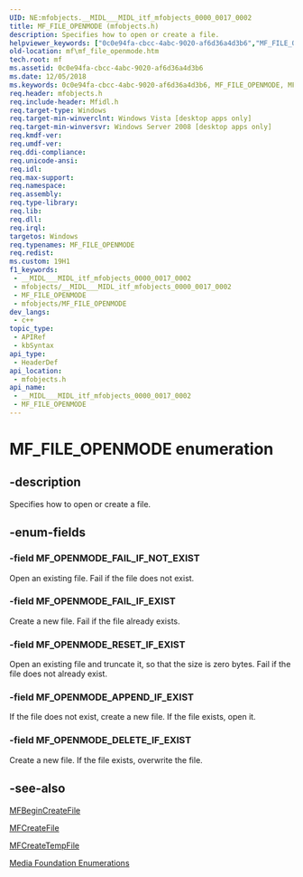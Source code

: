 ```yaml
---
UID: NE:mfobjects.__MIDL___MIDL_itf_mfobjects_0000_0017_0002
title: MF_FILE_OPENMODE (mfobjects.h)
description: Specifies how to open or create a file.
helpviewer_keywords: ["0c0e94fa-cbcc-4abc-9020-af6d36a4d3b6","MF_FILE_OPENMODE","MF_FILE_OPENMODE enumeration [Media Foundation]","MF_OPENMODE_APPEND_IF_EXIST","MF_OPENMODE_DELETE_IF_EXIST","MF_OPENMODE_FAIL_IF_EXIST","MF_OPENMODE_FAIL_IF_NOT_EXIST","MF_OPENMODE_RESET_IF_EXIST","__MIDL___MIDL_itf_mfobjects_0000_0017_0002","mf.mf_file_openmode","mfobjects/MF_FILE_OPENMODE","mfobjects/MF_OPENMODE_APPEND_IF_EXIST","mfobjects/MF_OPENMODE_DELETE_IF_EXIST","mfobjects/MF_OPENMODE_FAIL_IF_EXIST","mfobjects/MF_OPENMODE_FAIL_IF_NOT_EXIST","mfobjects/MF_OPENMODE_RESET_IF_EXIST"]
old-location: mf\mf_file_openmode.htm
tech.root: mf
ms.assetid: 0c0e94fa-cbcc-4abc-9020-af6d36a4d3b6
ms.date: 12/05/2018
ms.keywords: 0c0e94fa-cbcc-4abc-9020-af6d36a4d3b6, MF_FILE_OPENMODE, MF_FILE_OPENMODE enumeration [Media Foundation], MF_OPENMODE_APPEND_IF_EXIST, MF_OPENMODE_DELETE_IF_EXIST, MF_OPENMODE_FAIL_IF_EXIST, MF_OPENMODE_FAIL_IF_NOT_EXIST, MF_OPENMODE_RESET_IF_EXIST, __MIDL___MIDL_itf_mfobjects_0000_0017_0002, mf.mf_file_openmode, mfobjects/MF_FILE_OPENMODE, mfobjects/MF_OPENMODE_APPEND_IF_EXIST, mfobjects/MF_OPENMODE_DELETE_IF_EXIST, mfobjects/MF_OPENMODE_FAIL_IF_EXIST, mfobjects/MF_OPENMODE_FAIL_IF_NOT_EXIST, mfobjects/MF_OPENMODE_RESET_IF_EXIST
req.header: mfobjects.h
req.include-header: Mfidl.h
req.target-type: Windows
req.target-min-winverclnt: Windows Vista [desktop apps only]
req.target-min-winversvr: Windows Server 2008 [desktop apps only]
req.kmdf-ver: 
req.umdf-ver: 
req.ddi-compliance: 
req.unicode-ansi: 
req.idl: 
req.max-support: 
req.namespace: 
req.assembly: 
req.type-library: 
req.lib: 
req.dll: 
req.irql: 
targetos: Windows
req.typenames: MF_FILE_OPENMODE
req.redist: 
ms.custom: 19H1
f1_keywords:
 - __MIDL___MIDL_itf_mfobjects_0000_0017_0002
 - mfobjects/__MIDL___MIDL_itf_mfobjects_0000_0017_0002
 - MF_FILE_OPENMODE
 - mfobjects/MF_FILE_OPENMODE
dev_langs:
 - c++
topic_type:
 - APIRef
 - kbSyntax
api_type:
 - HeaderDef
api_location:
 - mfobjects.h
api_name:
 - __MIDL___MIDL_itf_mfobjects_0000_0017_0002
 - MF_FILE_OPENMODE
---
```


# MF_FILE_OPENMODE enumeration


## -description

Specifies how to open or create a file.

## -enum-fields

### -field MF_OPENMODE_FAIL_IF_NOT_EXIST

Open an existing file. Fail if the file does not exist.

### -field MF_OPENMODE_FAIL_IF_EXIST

Create a new file. Fail if the file already exists.

### -field MF_OPENMODE_RESET_IF_EXIST

Open an existing file and truncate it, so that the size is zero bytes. Fail if the file does not already exist.

### -field MF_OPENMODE_APPEND_IF_EXIST

If the file does not exist, create a new file. If the file exists, open it.

### -field MF_OPENMODE_DELETE_IF_EXIST

Create a new file. If the file exists, overwrite the file.

## -see-also

<a href="/windows/desktop/api/mfapi/nf-mfapi-mfbegincreatefile">MFBeginCreateFile</a>



<a href="/windows/desktop/api/mfapi/nf-mfapi-mfcreatefile">MFCreateFile</a>



<a href="/windows/desktop/api/mfapi/nf-mfapi-mfcreatetempfile">MFCreateTempFile</a>



<a href="/windows/desktop/medfound/media-foundation-enumerations">Media Foundation Enumerations</a>

